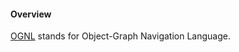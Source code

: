 #### Overview

[OGNL](http://commons.apache.org/proper/commons-ognl/) stands for Object-Graph Navigation Language.